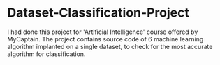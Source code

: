 # Dataset-Classification-Project
I had done this project for 'Artificial Intelligence' course offered by MyCaptain. The project contains source code of 6 machine learning algorithm implanted on a single dataset, to check for the most accurate algorithm for classification.
